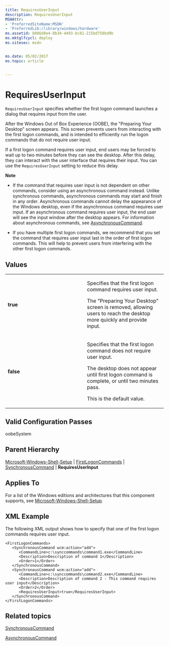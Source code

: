 ```yaml
---
title: RequiresUserInput
description: RequiresUserInput
MSHAttr:
- 'PreferredSiteName:MSDN'
- 'PreferredLib:/library/windows/hardware'
ms.assetid: b086d8e4-8b34-4493-bc81-215bd758bd9b
ms.mktglfcycl: deploy
ms.sitesec: msdn


ms.date: 05/02/2017
ms.topic: article


---
```


# RequiresUserInput


`RequiresUserInput` specifies whether the first logon command launches a dialog that requires input from the user.

After the Windows Out of Box Experience (OOBE), the "Preparing Your Desktop" screen appears. This screen prevents users from interacting with the first logon commands, and is intended to efficiently run the logon commands that do not require user input.

If a first logon command requires user input, end users may be forced to wait up to two minutes before they can see the desktop. After this delay, they can interact with the user interface that requires their input. You can use the `RequiresUserInput` setting to reduce this delay.

**Note**  
-   If the command that requires user input is not dependent on other commands, consider using an asynchronous command instead. Unlike synchronous commands, asynchronous commands may start and finish in any order. Asynchronous commands cannot delay the appearance of the Windows desktop, even if the asynchronous command requires user input. If an asynchronous command requires user input, the end user will see the input window after the desktop appears. For information about asynchronous commands, see [AsynchronousCommand](microsoft-windows-shell-setup-logoncommands-asynchronouscommand.md).

-   If you have multiple first logon commands, we recommend that you set the command that requires user input last in the order of first logon commands. This will help to prevent users from interfering with the other first logon commands.

 

## Values


<table>
<colgroup>
<col width="50%" />
<col width="50%" />
</colgroup>
<tbody>
<tr class="odd">
<td><p><strong>true</strong></p></td>
<td><p>Specifies that the first logon command requires user input.</p>
<p>The &quot;Preparing Your Desktop&quot; screen is removed, allowing users to reach the desktop more quickly and provide input.</p></td>
</tr>
<tr class="even">
<td><p><strong>false</strong></p></td>
<td><p>Specifies that the first logon command does not require user input.</p>
<p>The desktop does not appear until first logon command is complete, or until two minutes pass.</p>
<p>This is the default value.</p></td>
</tr>
</tbody>
</table>

 

## Valid Configuration Passes


oobeSystem

## Parent Hierarchy


[Microsoft-Windows-Shell-Setup](microsoft-windows-shell-setup.md) | [FirstLogonCommands](microsoft-windows-shell-setup-firstlogoncommands.md) | [SynchronousCommand](microsoft-windows-shell-setup-firstlogoncommands-synchronouscommand.md) | **RequiresUserInput**

## Applies To


For a list of the Windows editions and architectures that this component supports, see [Microsoft-Windows-Shell-Setup](microsoft-windows-shell-setup.md).

## XML Example


The following XML output shows how to specify that one of the first logon commands requires user input.

```
<FirstLogonCommands>
   <SynchronousCommand wcm:action="add">
      <CommandLine>c:\synccommands\command1.exe</CommandLine>
      <Description>Description of command 1</Description>
      <Order>1</Order>
   </SynchronousCommand>
   <SynchronousCommand wcm:action="add">
      <CommandLine>c:\synccommands\command2.exe</CommandLine>
      <Description>Description of command 2 - This command requires user input</Description>
      <Order>2</Order>
      <RequiresUserInput>true</RequiresUserInput>
   </SynchronousCommand>
</FirstLogonCommands>
```

## Related topics


[SynchronousCommand](microsoft-windows-shell-setup-firstlogoncommands-synchronouscommand.md)

[AsynchronousCommand](microsoft-windows-shell-setup-logoncommands-asynchronouscommand.md)

 

 







